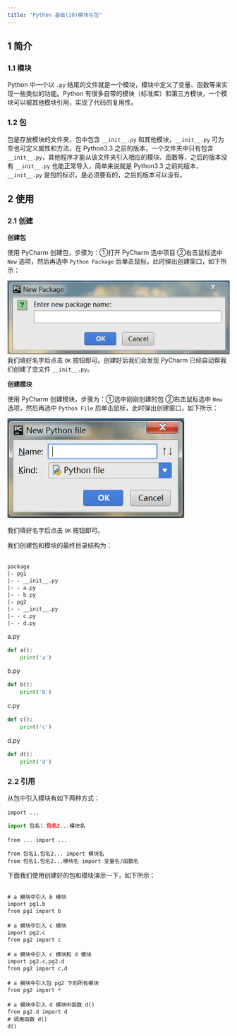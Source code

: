```yaml
---
title: "Python 基础(10)模块与包"
---
```

## 1 简介

### 1.1 模块

Python 中一个以 `.py` 结尾的文件就是一个模块，模块中定义了变量、函数等来实现一些类似的功能。Python 有很多自带的模块（标准库）和第三方模块，一个模块可以被其他模块引用，实现了代码的复用性。

### 1.2 包

包是存放模块的文件夹，包中包含 `__init__.py` 和其他模块，`__init__.py` 可为空也可定义属性和方法，在 Python3.3 之前的版本，一个文件夹中只有包含 `__init__.py`，其他程序才能从该文件夹引入相应的模块、函数等，之后的版本没有 `__init__.py` 也能正常导入，简单来说就是 Python3.3 之前的版本，`__init__.py` 是包的标识，是必须要有的，之后的版本可以没有。



## 2 使用

### 2.1 创建

**创建包**

使用 PyCharm 创建包，步骤为：①打开 PyCharm 选中项目 ②右击鼠标选中 `New` 选项，然后再选中 `Python Package` 后单击鼠标，此时弹出创建窗口，如下所示：

![图片](..\resource\643.jpg)我们填好名字后点击 `OK` 按钮即可。创建好后我们会发现 PyCharm 已经自动帮我们创建了空文件 `__init__.py`。

**创建模块**

使用 PyCharm 创建模块，步骤为：①选中刚刚创建的包  ②右击鼠标选中 `New` 选项，然后再选中 `Python File` 后单击鼠标，此时弹出创建窗口，如下所示：

![图片](..\resource\644.jpg)

我们填好名字后点击 `OK` 按钮即可。

我们创建包和模块的最终目录结构为：

```

package
|- pg1
|- - __init__.py
|- - a.py
|- - b.py
|- pg2
|- - __init__.py
|- - c.py
|- - d.py
```

a.py

```python
def a():
    print('a')
```

b.py

```python
def b():
    print('b')
```

c.py

```python
def c():
    print('c')
```

d.py

```python
def d():
	print('d')
```

### 2.2 引用

从包中引入模块有如下两种方式：

`import ...`

```python
import 包名1.包名2...模块名
```

`from ... import ...`

```
from 包名1.包名2... import 模块名
from 包名1.包名2...模块名 import 变量名/函数名
```

下面我们使用创建好的包和模块演示一下，如下所示：

```

# a 模块中引入 b 模块
import pg1.b
from pg1 import b

# a 模块中引入 c 模块
import pg2.c
from pg2 import c

# a 模块中引入 c 模块和 d 模块
import pg2.c,pg2.d
from pg2 import c,d

# a 模块中引入包 pg2 下的所有模块
from pg2 import *

# a 模块中引入 d 模块中函数 d()
from pg2.d import d
# 调用函数 d()
d()
```